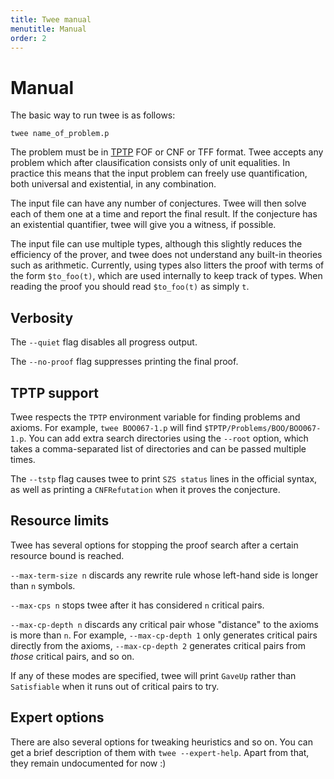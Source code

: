 ```yaml
---
title: Twee manual
menutitle: Manual
order: 2
---
```


# Manual

The basic way to run twee is as follows:

    twee name_of_problem.p

The problem must be in [TPTP](http://tptp.org) FOF or CNF or TFF format. Twee
accepts any problem which after clausification consists only of unit equalities.
In practice this means that the input problem can freely use quantification,
both universal and existential, in any combination.

The input file can have any number of conjectures. Twee will then solve each of
them one at a time and report the final result. If the conjecture has an
existential quantifier, twee will give you a witness, if possible.

The input file can use multiple types, although this slightly reduces the
efficiency of the prover, and twee does not understand any built-in theories
such as arithmetic. Currently, using types also litters the proof with terms of
the form `$to_foo(t)`, which are used internally to keep track of types. When
reading the proof you should read `$to_foo(t)` as simply `t`.

## Verbosity

The `--quiet` flag disables all progress output.

The `--no-proof` flag suppresses printing the final proof.

## TPTP support

Twee respects the `TPTP` environment variable for finding problems and axioms.
For example, `twee BOO067-1.p` will find `$TPTP/Problems/BOO/BOO067-1.p`.
You can add extra search directories using the `--root` option, which takes a
comma-separated list of directories and can be passed multiple times.

The `--tstp` flag causes twee to print `SZS status` lines in the official
syntax, as well as printing a `CNFRefutation` when it proves the conjecture.

## Resource limits

Twee has several options for stopping the proof search after a certain resource
bound is reached.

`--max-term-size n` discards any rewrite rule whose left-hand side is longer
than `n` symbols.

`--max-cps n` stops twee after it has considered `n` critical pairs.

`--max-cp-depth n` discards any critical pair whose "distance" to the axioms is
more than `n`. For example, `--max-cp-depth 1` only generates critical pairs
directly from the axioms, `--max-cp-depth 2` generates critical pairs from
_those_ critical pairs, and so on.

If any of these modes are specified, twee will print `GaveUp` rather than
`Satisfiable` when it runs out of critical pairs to try.

## Expert options

There are also several options for tweaking heuristics and so on. You can get a
brief description of them with `twee --expert-help`. Apart from that, they
remain undocumented for now :)
